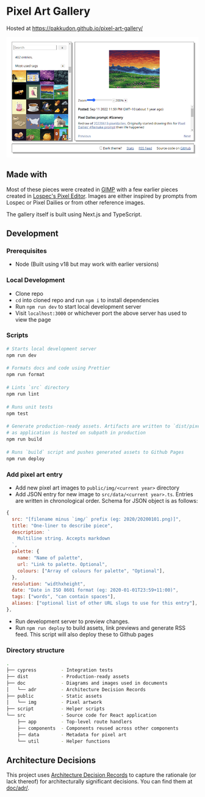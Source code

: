 # Pixel Art Gallery

Hosted at https://pakkudon.github.io/pixel-art-gallery/

![Screenshot](./doc/screenshot.png)

## Made with

Most of these pieces were created in [GIMP](https://www.gimp.org/) with a few earlier pieces created in [Lospec's Pixel Editor](https://lospec.com/pixel-editor/). Images are either inspired by prompts from Lospec or Pixel Dailies or from other reference images.

The gallery itself is built using Next.js and TypeScript.

## Development

### Prerequisites

- Node (Built using v18 but may work with earlier versions)

### Local Development

- Clone repo
- `cd` into cloned repo and run `npm i` to install dependencies
- Run `npm run dev` to start local development server
- Visit `localhost:3000` or whichever port the above server has used to view the page

### Scripts

```sh
# Starts local development server
npm run dev

# Formats docs and code using Prettier
npm run format

# Lints `src` directory
npm run lint

# Runs unit tests
npm test

# Generate production-ready assets. Artifacts are written to `dist/pixel-art-gallery`
# as application is hosted on subpath in production
npm run build

# Runs `build` script and pushes generated assets to Github Pages
npm run deploy
```

### Add pixel art entry

- Add new pixel art images to `public/img/<current year>` directory
- Add JSON entry for new image to `src/data/<current year>.ts`. Entries are written in chronological order. Schema for JSON object is as follows:

```js
{
  src: "[filename minus `img/` prefix (eg: 2020/20200101.png)]",
  title: "One-liner to describe piece",
  description: `
    Multiline string. Accepts markdown
  `,
  palette: {
    name: "Name of palette",
    url: "Link to palette. Optional",
    colours: ["Array of colours for palette", "Optional"],
  },
  resolution: "widthxheight",
  date: "Date in ISO 8601 format (eg: 2020-01-01T23:59+11:00)",
  tags: ["words", "can contain spaces"],
  aliases: ["optional list of other URL slugs to use for this entry"],
},
```

- Run development server to preview changes.
- Run `npm run deploy` to build assets, link previews and generate RSS feed. This script will also deploy these to Github pages

### Directory structure

```sh
.
├── cypress         - Integration tests
├── dist            - Production-ready assets
├── doc             - Diagrams and images used in documents
│   └── adr         - Architecture Decision Records
├── public          - Static assets
│   └── img         - Pixel artwork
├── script          - Helper scripts
└── src             - Source code for React application
    ├── app         - Top-level route handlers
    ├── components  - Components reused across other components
    ├── data        - Metadata for pixel art
    └── util        - Helper functions
```

## Architecture Decisions

This project uses [Architecture Decision Records](https://adr.github.io/) to capture the rationale (or lack thereof) for architecturally significant decisions. You can find them at [doc/adr/](doc/adr/).
